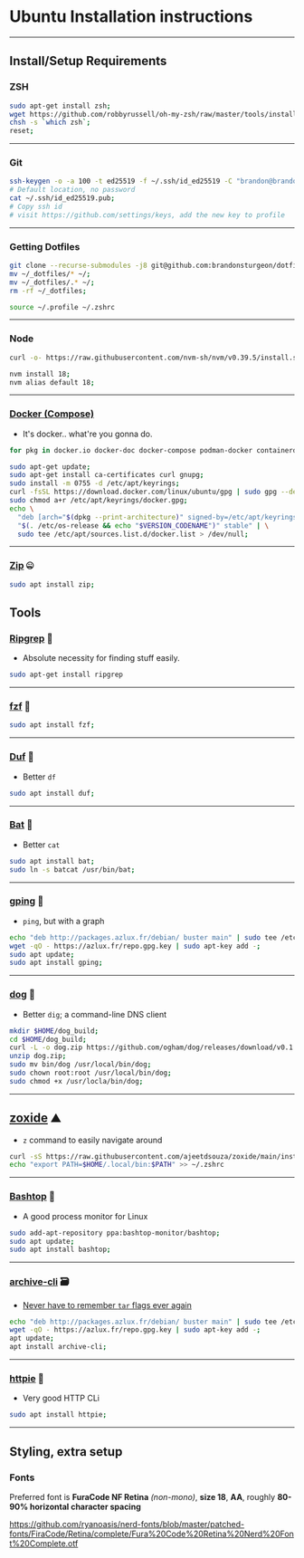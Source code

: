 # Ubuntu Installation instructions

---

## Install/Setup Requirements

### ZSH
```bash
sudo apt-get install zsh;
wget https://github.com/robbyrussell/oh-my-zsh/raw/master/tools/install.sh -O - | zsh;
chsh -s `which zsh`;
reset;
```

---

### Git
```bash
ssh-keygen -o -a 100 -t ed25519 -f ~/.ssh/id_ed25519 -C "brandon@brandonsturgeon.comm"
# Default location, no password
cat ~/.ssh/id_ed25519.pub;
# Copy ssh id
# visit https://github.com/settings/keys, add the new key to profile
```

---

### Getting Dotfiles
```bash
git clone --recurse-submodules -j8 git@github.com:brandonsturgeon/dotfiles.git ~/_dotfiles;
mv ~/_dotfiles/* ~/;
mv ~/_dotfiles/.* ~/;
rm -rf ~/_dotfiles;

source ~/.profile ~/.zshrc
```

---

### Node
```bash
curl -o- https://raw.githubusercontent.com/nvm-sh/nvm/v0.39.5/install.sh | bash;

nvm install 18;
nvm alias default 18;
```

---

### [Docker (Compose)](https://docs.docker.com/engine/install/ubuntu/)
- It's docker.. what're you gonna do.
```bash
for pkg in docker.io docker-doc docker-compose podman-docker containerd runc; do sudo apt-get remove $pkg; done;

sudo apt-get update;
sudo apt-get install ca-certificates curl gnupg;
sudo install -m 0755 -d /etc/apt/keyrings;
curl -fsSL https://download.docker.com/linux/ubuntu/gpg | sudo gpg --dearmor -o /etc/apt/keyrings/docker.gpg;
sudo chmod a+r /etc/apt/keyrings/docker.gpg;
echo \
  "deb [arch="$(dpkg --print-architecture)" signed-by=/etc/apt/keyrings/docker.gpg] https://download.docker.com/linux/ubuntu \
  "$(. /etc/os-release && echo "$VERSION_CODENAME")" stable" | \
  sudo tee /etc/apt/sources.list.d/docker.list > /dev/null;
```

---

### [Zip](https://manpages.ubuntu.com/manpages/focal/man1/zip.1.html) :zipper_mouth_face:
```bash
sudo apt install zip;
```


## Tools

### [Ripgrep](https://github.com/BurntSushi/ripgrep) :mag_right:
- Absolute necessity for finding stuff easily.
```bash
sudo apt-get install ripgrep
```

---

### [fzf](https://docs.docker.com/engine/install/ubuntu/) :peach:
```bash
sudo apt install fzf;
```

---

### [Duf](https://github.com/muesli/duf) :minidisc:
- Better `df`
```bash
sudo apt install duf;
```

---

### [Bat](https://github.com/sharkdp/bat) :bat:
- Better `cat`
```bash
sudo apt install bat;
sudo ln -s batcat /usr/bin/bat;
```

---

### [gping](https://github.com/orf/gping) :ping_pong:
- `ping`, but with a graph
```bash
echo "deb http://packages.azlux.fr/debian/ buster main" | sudo tee /etc/apt/sources.list.d/azlux.list;
wget -qO - https://azlux.fr/repo.gpg.key | sudo apt-key add -;
sudo apt update;
sudo apt install gping;
```

---

### [dog](https://github.com/ogham/dog) :dog:
- Better `dig`; a command-line DNS client
```bash
mkdir $HOME/dog_build;
cd $HOME/dog_build;
curl -L -o dog.zip https://github.com/ogham/dog/releases/download/v0.1.0/dog-v0.1.0-x86_64-unknown-linux-gnu.zip;
unzip dog.zip;
sudo mv bin/dog /usr/local/bin/dog;
sudo chown root:root /usr/local/bin/dog;
sudo chmod +x /usr/locla/bin/dog;
```

---

## [zoxide](https://github.com/ajeetdsouza/zoxide) :mountain:
- `z` command to easily navigate around
```bash
curl -sS https://raw.githubusercontent.com/ajeetdsouza/zoxide/main/install.sh | bash;
echo "export PATH=$HOME/.local/bin:$PATH" >> ~/.zshrc
```

---

### [Bashtop](https://github.com/aristocratos/bashtop) :scroll:
- A good process monitor for Linux
```bash
sudo add-apt-repository ppa:bashtop-monitor/bashtop;
sudo apt update;
sudo apt install bashtop;
```

---

### [archive-cli](https://github.com/azlux/archive-cli) :card_file_box:
- [Never have to remember `tar` flags ever again](https://xkcd.com/1168/)
```bash
echo "deb http://packages.azlux.fr/debian/ buster main" | sudo tee /etc/apt/sources.list.d/azlux.list;
wget -qO - https://azlux.fr/repo.gpg.key | sudo apt-key add -;
apt update;
apt install archive-cli;
```

---

### [httpie](https://httpie.io/cli) :pie:
- Very good HTTP CLi
```bash
sudo apt install httpie;
```

---

## Styling, extra setup

### Fonts
Preferred font is **FuraCode NF Retina** _(non-mono)_, **size 18**, **AA**, roughly **80-90% horizontal character spacing**

https://github.com/ryanoasis/nerd-fonts/blob/master/patched-fonts/FiraCode/Retina/complete/Fura%20Code%20Retina%20Nerd%20Font%20Complete.otf
